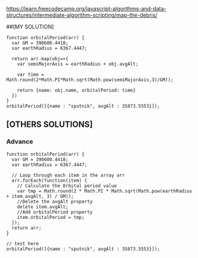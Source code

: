 https://learn.freecodecamp.org/javascript-algorithms-and-data-structures/intermediate-algorithm-scripting/map-the-debris/

##[MY SOLUTION]

```JS
function orbitalPeriod(arr) {
  var GM = 398600.4418;
  var earthRadius = 6367.4447;
  
  return arr.map(obj=>{
    var semiMajorAxis = earthRadius + obj.avgAlt;

    var time = Math.round(2*Math.PI*Math.sqrt(Math.pow(semiMajorAxis,3)/GM));

    return {name: obj.name, orbitalPeriod: time}
  })
}
orbitalPeriod([{name : "sputnik", avgAlt : 35873.5553}]);
```

## [OTHERS SOLUTIONS]

### Advance

```JS
function orbitalPeriod(arr) {
  var GM = 398600.4418;
  var earthRadius = 6367.4447;

  // Loop through each item in the array arr
  arr.forEach(function(item) {
    // Calculate the Orbital period value
    var tmp = Math.round(2 * Math.PI * Math.sqrt(Math.pow(earthRadius + item.avgAlt, 3) / GM));
    //Delete the avgAlt property
    delete item.avgAlt;
    //Add orbitalPeriod property
    item.orbitalPeriod = tmp;
  });
  return arr;
}

// test here
orbitalPeriod([{name : "sputnik", avgAlt : 35873.5553}]);
```
